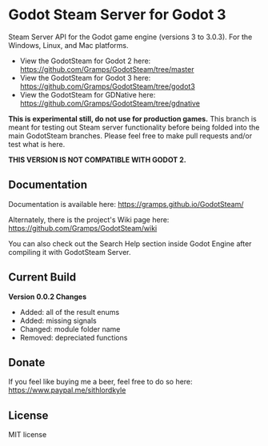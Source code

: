 # Godot Steam Server for Godot 3
Steam Server API for the Godot game engine (versions 3 to 3.0.3). For the Windows, Linux, and Mac platforms. 

- View the GodotSteam for Godot 2 here: https://github.com/Gramps/GodotSteam/tree/master
- View the GodotSteam for Godot 3 here: https://github.com/Gramps/GodotSteam/tree/godot3
- View the GodotSteam for GDNative here: https://github.com/Gramps/GodotSteam/tree/gdnative

**This is experimental still, do not use for production games.**  This branch is meant for testing out Steam server functionality before being folded into the main GodotSteam branches.  Please feel free to make pull requests and/or test what is here.

**THIS VERSION IS NOT COMPATIBLE WITH GODOT 2.**

Documentation
----------
Documentation is available here: https://gramps.github.io/GodotSteam/

Alternately, there is the project's Wiki page here: https://github.com/Gramps/GodotSteam/wiki

You can also check out the Search Help section inside Godot Engine after compiling it with GodotSteam Server.

Current Build
----------
**Version 0.0.2 Changes**
- Added: all of the result enums
- Added: missing signals
- Changed: module folder name
- Removed: depreciated functions

Donate
-------------
If you feel like buying me a beer, feel free to do so here: https://www.paypal.me/sithlordkyle

License
-------------
MIT license
